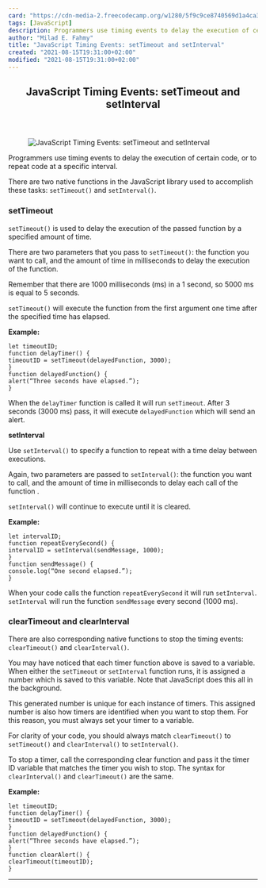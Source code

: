 ```yaml
---
card: "https://cdn-media-2.freecodecamp.org/w1280/5f9c9ce8740569d1a4ca34d2.jpg"
tags: [JavaScript]
description: Programmers use timing events to delay the execution of certa
author: "Milad E. Fahmy"
title: "JavaScript Timing Events: setTimeout and setInterval"
created: "2021-08-15T19:31:00+02:00"
modified: "2021-08-15T19:31:00+02:00"
---
```

<div class="site-wrapper">
<main id="site-main" class="site-main outer">
<div class="inner">
<article class="post-full post tag-javascript tag-events tag-toothbrush ">
<header class="post-full-header">
<h1 class="post-full-title">JavaScript Timing Events: setTimeout and setInterval</h1>
</header>
<figure class="post-full-image">
<picture>
<source media="(max-width: 700px)" sizes="1px" srcset="data:image/gif;base64,R0lGODlhAQABAIAAAAAAAP///yH5BAEAAAAALAAAAAABAAEAAAIBRAA7 1w">
<source media="(min-width: 701px)" sizes="(max-width: 800px) 400px,
(max-width: 1170px) 700px,
1400px" srcset="https://cdn-media-2.freecodecamp.org/w1280/5f9c9ce8740569d1a4ca34d2.jpg 300w,
https://cdn-media-2.freecodecamp.org/w1280/5f9c9ce8740569d1a4ca34d2.jpg 600w,
https://cdn-media-2.freecodecamp.org/w1280/5f9c9ce8740569d1a4ca34d2.jpg 1000w,
https://cdn-media-2.freecodecamp.org/w1280/5f9c9ce8740569d1a4ca34d2.jpg 2000w">
<img onerror="this.style.display='none'" src="https://cdn-media-2.freecodecamp.org/w1280/5f9c9ce8740569d1a4ca34d2.jpg" alt="JavaScript Timing Events: setTimeout and setInterval">
</picture>
</figure>
<section class="post-full-content">
<div class="post-content medium-migrated-article">
<p>Programmers use timing events to delay the execution of certain code, or to repeat code at a specific interval.</p>
<p>There are two native functions in the JavaScript library used to accomplish these tasks: <code>setTimeout()</code> and <code>setInterval()</code>.</p>
<h3 id="settimeout">setTimeout</h3>
<p><code>setTimeout()</code> is used to delay the execution of the passed function by a specified amount of time.</p>
<p>There are two parameters that you pass to <code>setTimeout()</code>: the function you want to call, and the amount of time in milliseconds to delay the execution of the function.</p>
<p>Remember that there are 1000 milliseconds (ms) in a 1 second, so 5000 ms is equal to 5 seconds.</p>
<p><code>setTimeout()</code> will execute the function from the first argument one time after the specified time has elapsed.</p>
<p><strong>Example:</strong></p><pre><code class="language-javascript">let timeoutID;
function delayTimer() {
timeoutID = setTimeout(delayedFunction, 3000);
}
function delayedFunction() {
alert(“Three seconds have elapsed.”);
}</code></pre>
<p>When the <code>delayTimer</code> function is called it will run <code>setTimeout</code>. After 3 seconds (3000 ms) pass, it will execute <code>delayedFunction</code> which will send an alert.</p>
<p><strong>setInterval</strong></p>
<p>Use <code>setInterval()</code> to specify a function to repeat with a time delay between executions. </p>
<p>Again, two parameters are passed to <code>setInterval()</code>: the function you want to call, and the amount of time in milliseconds to delay each call of the function . </p>
<p><code>setInterval()</code> will continue to execute until it is cleared.</p>
<p><strong>Example:</strong></p><pre><code class="language-javascript">let intervalID;
function repeatEverySecond() {
intervalID = setInterval(sendMessage, 1000);
}
function sendMessage() {
console.log(“One second elapsed.”);
}</code></pre>
<p>When your code calls the function <code>repeatEverySecond</code> it will run <code>setInterval</code>. <code>setInterval</code> will run the function <code>sendMessage</code> every second (1000 ms).</p>
<h3 id="cleartimeout-and-clearinterval">clearTimeout and clearInterval</h3>
<p>There are also corresponding native functions to stop the timing events: <code>clearTimeout()</code> and <code>clearInterval()</code>.</p>
<p>You may have noticed that each timer function above is saved to a variable. When either the <code>setTimeout</code> or <code>setInterval</code> function runs, it is assigned a number which is saved to this variable. Note that JavaScript does this all in the background.</p>
<p>This generated number is unique for each instance of timers. This assigned number is also how timers are identified when you want to stop them. For this reason, you must always set your timer to a variable.</p>
<p>For clarity of your code, you should always match <code>clearTimeout()</code> to <code>setTimeout()</code> and <code>clearInterval()</code> to <code>setInterval()</code>.</p>
<p>To stop a timer, call the corresponding clear function and pass it the timer ID variable that matches the timer you wish to stop. The syntax for <code>clearInterval()</code> and <code>clearTimeout()</code> are the same.</p>
<p><strong>Example:</strong></p><pre><code class="language-javascript">let timeoutID;
function delayTimer() {
timeoutID = setTimeout(delayedFunction, 3000);
}
function delayedFunction() {
alert(“Three seconds have elapsed.”);
}
function clearAlert() {
clearTimeout(timeoutID);
}</code></pre>
</div>
<hr>
</section>
</article>
</div>
</main>
</div>
<!-- Google Tag Manager (noscript) -->
<!-- End Google Tag Manager (noscript) -->
